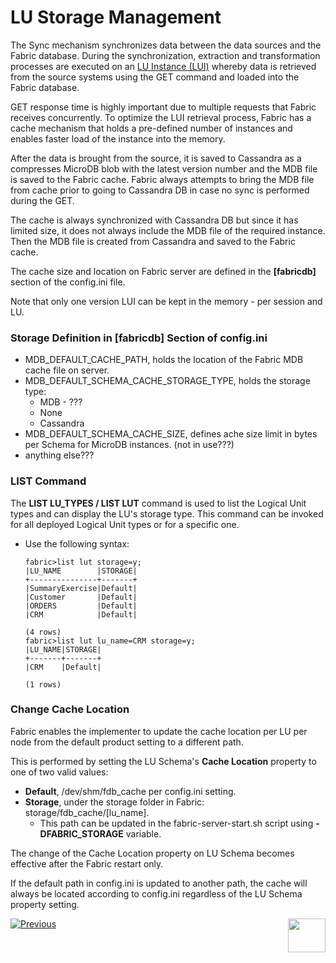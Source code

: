 # LU Storage Management

The Sync mechanism synchronizes data between the data sources and the Fabric database. During the synchronization, extraction and transformation processes are executed on an [LU Instance (LUI)](/articles/01_fabric_overview/02_fabric_glossary.md#lui) whereby data is retrieved from the source systems using the GET command and loaded into the Fabric database.

GET response time is highly important due to multiple requests that Fabric receives concurrently. To optimize the LUI retrieval process, Fabric has a cache mechanism that holds a pre-defined number of instances and enables faster load of the instance into the memory. 

After the data is brought from the source, it is saved to Cassandra as a compresses MicroDB blob with the latest version number and the MDB file is saved to the Fabric cache. Fabric always attempts to bring the MDB file from cache prior to going to Cassandra DB in case no sync is performed during the GET.

The cache is always synchronized with Cassandra DB but since it has limited size, it does not always include the MDB file of the required instance. Then the MDB file is created from Cassandra and saved to the Fabric cache.

The cache size and location on Fabric server are defined in the **[fabricdb]** section of the config.ini file.

Note that only one version LUI can be kept in the memory - per session and LU.


### Storage Definition in [fabricdb] Section of config.ini

- MDB_DEFAULT_CACHE_PATH, holds the location of the Fabric MDB cache file on server.
- MDB_DEFAULT_SCHEMA_CACHE_STORAGE_TYPE, holds the storage type:
  - MDB - ???
  - None
  - Cassandra
- MDB_DEFAULT_SCHEMA_CACHE_SIZE, defines ache size limit in bytes per Schema for MicroDB instances. (not in use???)
- anything else???

### LIST Command

The **LIST LU_TYPES / LIST LUT** command is used to list the Logical Unit types and can display the LU's storage type. This command can be invoked for all deployed Logical Unit types or for a specific one.

* Use the following syntax:

  ~~~
  fabric>list lut storage=y;
  |LU_NAME        |STORAGE|
  +---------------+-------+
  |SummaryExercise|Default|
  |Customer       |Default|
  |ORDERS         |Default|
  |CRM            |Default|
  
  (4 rows)
  fabric>list lut lu_name=CRM storage=y;
  |LU_NAME|STORAGE|
  +-------+-------+
  |CRM    |Default|
  
  (1 rows)
  ~~~

### Change Cache Location <!--6.4-->

Fabric enables the implementer to update the cache location per LU per node from the default product setting to a different path.

This is performed by setting the LU Schema's **Cache Location** property to one of two valid values: 

* **Default**, /dev/shm/fdb_cache per config.ini setting.
* **Storage**, under the storage folder in Fabric: storage/fdb_cache/[lu_name].
  * This path can be updated in the fabric-server-start.sh script using **-DFABRIC_STORAGE** variable.

The change of the Cache Location property on LU Schema becomes effective after the Fabric restart only.

If the default path in config.ini is updated to another path, the cache will always be located according to config.ini regardless of the LU Schema property setting.



[![Previous](/articles/images/Previous.png)](01_LU_storage_overview.md)[<img align="right" width="60" height="54" src="/articles/images/Next.png">](03_big_lu_storage.md) 



